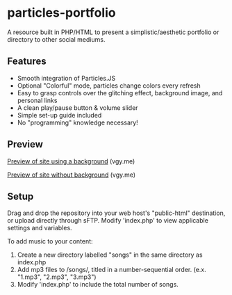 # particles-portfolio
A resource built in PHP/HTML to present a simplistic/aesthetic portfolio or directory to other social mediums.

## Features
- Smooth integration of Particles.JS
- Optional "Colorful" mode, particles change colors every refresh
- Easy to grasp controls over the glitching effect, background image, and personal links
- A clean play/pause button & volume slider
- Simple set-up guide included
- No "programming" knowledge necessary!

## Preview

[Preview of site using a background](https://vgy.me/GERYBn.gif) (vgy.me)

[Preview of site without background](https://vgy.me/DxICY7.gif) (vgy.me) 

## Setup

Drag and drop the repository into your web host's "public-html" destination, or upload directly through sFTP.
Modify 'index.php' to view applicable settings and variables.

To add music to your content:
1. Create a new directory labelled "songs" in the same directory as index.php
2. Add mp3 files to /songs/, titled in a number-sequential order. (e.x. "1.mp3", "2.mp3", "3.mp3")
3. Modify 'index.php' to include the total number of songs.
